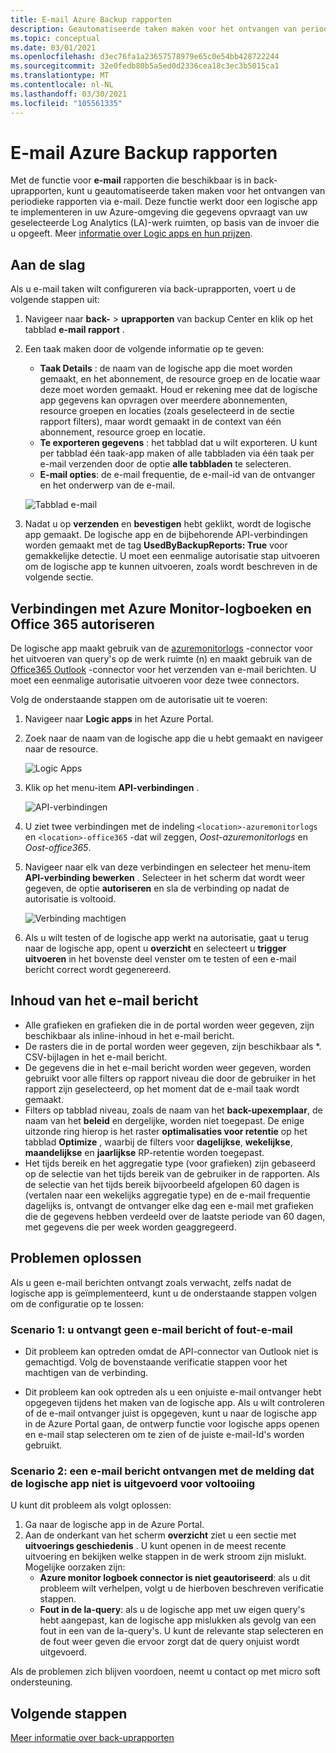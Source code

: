```yaml
---
title: E-mail Azure Backup rapporten
description: Geautomatiseerde taken maken voor het ontvangen van periodieke rapporten via e-mail
ms.topic: conceptual
ms.date: 03/01/2021
ms.openlocfilehash: d3ec76fa1a23657578979e65c0e54bb428722244
ms.sourcegitcommit: 32e0fedb80b5a5ed0d2336cea18c3ec3b5015ca1
ms.translationtype: MT
ms.contentlocale: nl-NL
ms.lasthandoff: 03/30/2021
ms.locfileid: "105561335"
---
```

# <a name="email-azure-backup-reports"></a>E-mail Azure Backup rapporten

Met de functie voor **e-mail** rapporten die beschikbaar is in back-uprapporten, kunt u geautomatiseerde taken maken voor het ontvangen van periodieke rapporten via e-mail. Deze functie werkt door een logische app te implementeren in uw Azure-omgeving die gegevens opvraagt van uw geselecteerde Log Analytics (LA)-werk ruimten, op basis van de invoer die u opgeeft. Meer [informatie over Logic apps en hun prijzen](https://azure.microsoft.com/pricing/details/logic-apps/).

## <a name="getting-started"></a>Aan de slag

Als u e-mail taken wilt configureren via back-uprapporten, voert u de volgende stappen uit:

1.  Navigeer naar **back-**  >  **uprapporten** van backup Center en klik op het tabblad **e-mail rapport** .
2.  Een taak maken door de volgende informatie op te geven:
    * **Taak Details** : de naam van de logische app die moet worden gemaakt, en het abonnement, de resource groep en de locatie waar deze moet worden gemaakt. Houd er rekening mee dat de logische app gegevens kan opvragen over meerdere abonnementen, resource groepen en locaties (zoals geselecteerd in de sectie rapport filters), maar wordt gemaakt in de context van één abonnement, resource groep en locatie.
    * **Te exporteren gegevens** : het tabblad dat u wilt exporteren. U kunt per tabblad één taak-app maken of alle tabbladen via één taak per e-mail verzenden door de optie **alle tabbladen** te selecteren.
    * **E-mail opties**: de e-mail frequentie, de e-mail-id van de ontvanger en het onderwerp van de e-mail.

    ![Tabblad e-mail](./media/backup-azure-configure-backup-reports/email-tab.png)

3.  Nadat u op **verzenden** en **bevestigen** hebt geklikt, wordt de logische app gemaakt. De logische app en de bijbehorende API-verbindingen worden gemaakt met de tag **UsedByBackupReports: True** voor gemakkelijke detectie. U moet een eenmalige autorisatie stap uitvoeren om de logische app te kunnen uitvoeren, zoals wordt beschreven in de volgende sectie.

## <a name="authorize-connections-to-azure-monitor-logs-and-office-365"></a>Verbindingen met Azure Monitor-logboeken en Office 365 autoriseren

De logische app maakt gebruik van de [azuremonitorlogs](/connectors/azuremonitorlogs/) -connector voor het uitvoeren van query's op de werk ruimte (n) en maakt gebruik van de [Office365 Outlook](/connectors/office365connector/) -connector voor het verzenden van e-mail berichten. U moet een eenmalige autorisatie uitvoeren voor deze twee connectors. 
 
Volg de onderstaande stappen om de autorisatie uit te voeren:

1.  Navigeer naar **Logic apps** in het Azure Portal.
2.  Zoek naar de naam van de logische app die u hebt gemaakt en navigeer naar de resource.

    ![Logic Apps](./media/backup-azure-configure-backup-reports/logic-apps.png)

3.  Klik op het menu-item **API-verbindingen** .

    ![API-verbindingen](./media/backup-azure-configure-backup-reports/api-connections.png)

4.  U ziet twee verbindingen met de indeling `<location>-azuremonitorlogs` en `<location>-office365` -dat wil zeggen, _Oost-azuremonitorlogs_ en _Oost-office365_.
5.  Navigeer naar elk van deze verbindingen en selecteer het menu-item **API-verbinding bewerken** . Selecteer in het scherm dat wordt weer gegeven, de optie **autoriseren** en sla de verbinding op nadat de autorisatie is voltooid.

    ![Verbinding machtigen](./media/backup-azure-configure-backup-reports/authorize-connections.png)

6.  Als u wilt testen of de logische app werkt na autorisatie, gaat u terug naar de logische app, opent u **overzicht** en selecteert u **trigger uitvoeren** in het bovenste deel venster om te testen of een e-mail bericht correct wordt gegenereerd.

## <a name="contents-of-the-email"></a>Inhoud van het e-mail bericht

* Alle grafieken en grafieken die in de portal worden weer gegeven, zijn beschikbaar als inline-inhoud in het e-mail bericht.
* De rasters die in de portal worden weer gegeven, zijn beschikbaar als *. CSV-bijlagen in het e-mail bericht.
* De gegevens die in het e-mail bericht worden weer gegeven, worden gebruikt voor alle filters op rapport niveau die door de gebruiker in het rapport zijn geselecteerd, op het moment dat de e-mail taak wordt gemaakt.
* Filters op tabblad niveau, zoals de naam van het **back-upexemplaar**, de naam van het **beleid** en dergelijke, worden niet toegepast. De enige uitzonde ring hierop is het raster **optimalisaties voor retentie** op het tabblad **Optimize** , waarbij de filters voor **dagelijkse**, **wekelijkse**, **maandelijkse** en **jaarlijkse** RP-retentie worden toegepast.
* Het tijds bereik en het aggregatie type (voor grafieken) zijn gebaseerd op de selectie van het tijds bereik van de gebruiker in de rapporten. Als de selectie van het tijds bereik bijvoorbeeld afgelopen 60 dagen is (vertalen naar een wekelijks aggregatie type) en de e-mail frequentie dagelijks is, ontvangt de ontvanger elke dag een e-mail met grafieken die de gegevens hebben verdeeld over de laatste periode van 60 dagen, met gegevens die per week worden geaggregeerd.

## <a name="troubleshooting-issues"></a>Problemen oplossen

Als u geen e-mail berichten ontvangt zoals verwacht, zelfs nadat de logische app is geïmplementeerd, kunt u de onderstaande stappen volgen om de configuratie op te lossen:

### <a name="scenario-1-receiving-neither-a-successful-email-nor-an-error-email"></a>Scenario 1: u ontvangt geen e-mail bericht of fout-e-mail

* Dit probleem kan optreden omdat de API-connector van Outlook niet is gemachtigd. Volg de bovenstaande verificatie stappen voor het machtigen van de verbinding.

* Dit probleem kan ook optreden als u een onjuiste e-mail ontvanger hebt opgegeven tijdens het maken van de logische app. Als u wilt controleren of de e-mail ontvanger juist is opgegeven, kunt u naar de logische app in de Azure Portal gaan, de ontwerp functie voor logische apps openen en e-mail stap selecteren om te zien of de juiste e-mail-Id's worden gebruikt.

### <a name="scenario-2-receiving-an-error-email-that-says-that-the-logic-app-failed-to-execute-to-completion"></a>Scenario 2: een e-mail bericht ontvangen met de melding dat de logische app niet is uitgevoerd voor voltooiing

U kunt dit probleem als volgt oplossen:
1.  Ga naar de logische app in de Azure Portal.
2.  Aan de onderkant van het scherm **overzicht** ziet u een sectie met **uitvoerings geschiedenis** . U kunt openen in de meest recente uitvoering en bekijken welke stappen in de werk stroom zijn mislukt. Mogelijke oorzaken zijn:
    * **Azure monitor logboek connector is niet geautoriseerd**: als u dit probleem wilt verhelpen, volgt u de hierboven beschreven verificatie stappen.
    * **Fout in de la-query**: als u de logische app met uw eigen query's hebt aangepast, kan de logische app mislukken als gevolg van een fout in een van de la-query's. U kunt de relevante stap selecteren en de fout weer geven die ervoor zorgt dat de query onjuist wordt uitgevoerd.

Als de problemen zich blijven voordoen, neemt u contact op met micro soft ondersteuning.

## <a name="next-steps"></a>Volgende stappen
[Meer informatie over back-uprapporten](./configure-reports.md)